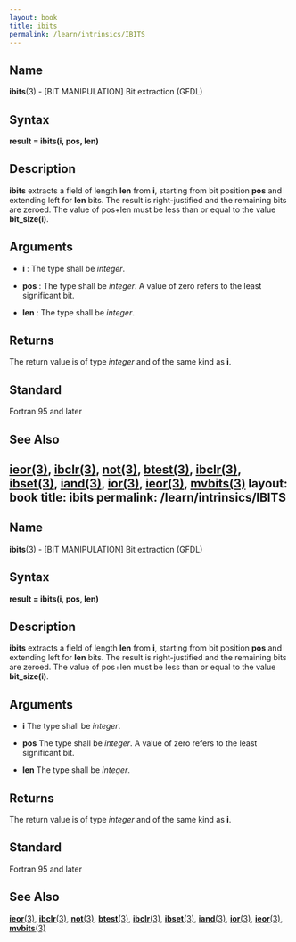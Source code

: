 ```yaml
---
layout: book
title: ibits
permalink: /learn/intrinsics/IBITS
---
```

## __Name__

__ibits__(3) - \[BIT MANIPULATION\] Bit extraction
(GFDL)

## __Syntax__

__result = ibits(i, pos, len)__

## __Description__

__ibits__ extracts a field of length __len__ from __i__, starting from bit position
__pos__ and extending left for __len__ bits. The result is right-justified and
the remaining bits are zeroed. The value of pos+len must be less than or
equal to the value __bit\_size(i)__.

## __Arguments__

  - __i__
    : The type shall be _integer_.

  - __pos__
    : The type shall be _integer_. A value of zero refers to the least
    significant bit.

  - __len__
    : The type shall be _integer_.

## __Returns__

The return value is of type _integer_ and of the same kind as __i__.

## __Standard__

Fortran 95 and later

## __See Also__

[__ieor__(3)](IEOR), 
[__ibclr__(3)](IBCLR),
[__not__(3)](NOT),
[__btest__(3)](BTEST),
[__ibclr__(3)](IBCLR),
[__ibset__(3)](IBSET),
[__iand__(3)](IAND),
[__ior__(3)](IOR),
[__ieor__(3)](IEOR),
[__mvbits__(3)](MVBITS)
layout: book
title: ibits
permalink: /learn/intrinsics/IBITS
---
## __Name__

__ibits__(3) - \[BIT MANIPULATION\] Bit extraction
(GFDL)

## __Syntax__

__result = ibits(i, pos, len)__

## __Description__

__ibits__ extracts a field of length __len__ from __i__, starting from bit position
__pos__ and extending left for __len__ bits. The result is right-justified and
the remaining bits are zeroed. The value of pos+len must be less than or
equal to the value __bit\_size(i)__.

## __Arguments__

  - __i__
    The type shall be _integer_.

  - __pos__
    The type shall be _integer_. A value of zero refers to the least
    significant bit.

  - __len__
    The type shall be _integer_.

## __Returns__

The return value is of type _integer_ and of the same kind as __i__.

## __Standard__

Fortran 95 and later

## __See Also__

[__ieor__(3)](IEOR), 
[__ibclr__(3)](IBCLR),
[__not__(3)](NOT),
[__btest__(3)](BTEST),
[__ibclr__(3)](IBCLR),
[__ibset__(3)](IBSET),
[__iand__(3)](IAND),
[__ior__(3)](IOR),
[__ieor__(3)](IEOR),
[__mvbits__(3)](MVBITS)
